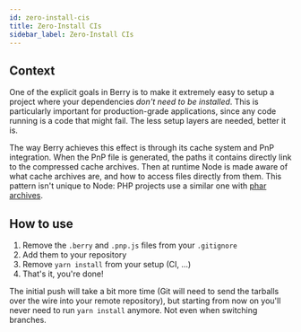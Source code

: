 ```yaml
---
id: zero-install-cis
title: Zero-Install CIs
sidebar_label: Zero-Install CIs
---
```


## Context

One of the explicit goals in Berry is to make it extremely easy to setup a
project where your dependencies *don't need to be installed*. This is
particularly important for production-grade applications, since any code
running is a code that might fail. The less setup layers are needed, better it
is.

The way Berry achieves this effect is through its cache system and PnP
integration. When the PnP file is generated, the paths it contains directly
link to the compressed cache archives. Then at runtime Node is made aware of
what cache archives are, and how to access files directly from them. This
pattern isn't unique to Node: PHP projects use a similar one with
[phar archives](http://php.net/manual/en/phar.using.intro.php).

## How to use

1. Remove the `.berry` and `.pnp.js` files from your `.gitignore`
2. Add them to your repository
3. Remove `yarn install` from your setup (CI, ...)
4. That's it, you're done!

The initial push will take a bit more time (Git will need to send the tarballs
over the wire into your remote repository), but starting from now on you'll
never need to run `yarn install` anymore. Not even when switching branches.
